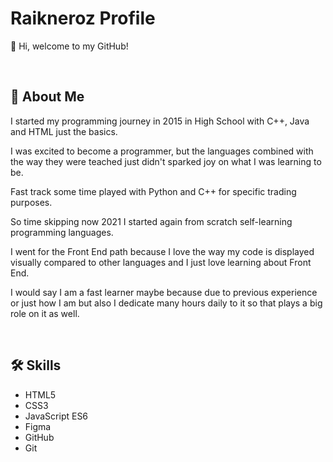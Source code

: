 
# Raikneroz Profile

👋 Hi, welcome to my GitHub!

<br>

## 🚀 About Me

I started my programming journey in 2015 in High School with C++, Java and HTML just the basics.

I was excited to become a programmer, but the languages combined with the way they were teached just
didn't sparked joy on what I was learning to be.

Fast track some time played with Python and C++ for specific trading purposes.

So time skipping now 2021 I started again from scratch self-learning programming languages.

I went for the Front End path because I love the way my code is displayed visually compared to other languages and I just love learning about Front End.

I would say I am a fast learner maybe because due to previous experience or just how I am but also I dedicate many hours daily to it so that plays a big role on it as well.

<br>

## 🛠 Skills

- HTML5
- CSS3
- JavaScript ES6
- Figma
- GitHub
- Git
